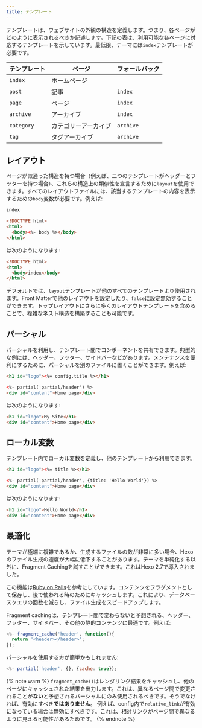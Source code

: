 ```yaml
---
title: テンプレート
---
```

テンプレートは、ウェブサイトの外観の構造を定義します。つまり、各ページがどのように表示されるべきか記述します。下記の表は、利用可能な各ページに対応するテンプレートを示しています。最低限、テーマには`index`テンプレートが必要です。

テンプレート | ページ | フォールバック
--- | --- | ---
`index` | ホームページ |
`post` | 記事 | `index`
`page` | ページ | `index`
`archive` | アーカイブ | `index`
`category` | カテゴリーアーカイブ | `archive`
`tag` | タグアーカイブ | `archive`

## レイアウト

ページが似通った構造を持つ場合（例えば、二つのテンプレートがヘッダーとフッターを持つ場合）、これらの構造上の類似性を宣言するために`layout`を使用できます。すべてのレイアウトファイルには、該当するテンプレートの内容を表示するための`body`変数が必要です。例えば:

``` html index.ejs
index
```

``` html layout.ejs
<!DOCTYPE html>
<html>
  <body><%- body %></body>
</html>
```

は次のようになります:

``` html
<!DOCTYPE html>
<html>
  <body>index</body>
</html>
```

デフォルトでは、`layout`テンプレートが他のすべてのテンプレートより使用されます。Front Matterで他のレイアウトを設定したり、`false`に設定無効することができます。トップレイアウトにさらに多くのレイアウトテンプレートを含めることで、複雑なネスト構造を構築することも可能です。

## パーシャル

パーシャルを利用し、テンプレート間でコンポーネントを共有できます。典型的な例には、ヘッダー、フッター、サイドバーなどがあります。メンテナンスを便利にするために、パーシャルを別のファイルに置くことができます。例えば:

``` html partial/header.ejs
<h1 id="logo"><%= config.title %></h1>
```

``` html index.ejs
<%- partial('partial/header') %>
<div id="content">Home page</div>
```

は次のようになります:

``` html
<h1 id="logo">My Site</h1>
<div id="content">Home page</div>
```

## ローカル変数

テンプレート内でローカル変数を定義し、他のテンプレートから利用できます。

``` html partial/header.ejs
<h1 id="logo"><%= title %></h1>
```

``` html index.ejs
<%- partial('partial/header', {title: 'Hello World'}) %>
<div id="content">Home page</div>
```

は次のようになります:

``` html
<h1 id="logo">Hello World</h1>
<div id="content">Home page</div>
```

## 最適化

テーマが極端に複雑であるか、生成するファイルの数が非常に多い場合、Hexoのファイル生成の速度が大幅に低下することがあります。テーマを単純化する以外に、Fragment Cachingを試すことができます。これはHexo 2.7で導入されました。

この機能は[Ruby on Rails](http://guides.rubyonrails.org/caching_with_rails.html#fragment-caching)を参考にしています。コンテンツをフラグメントとして保存し、後で使われる時のためにキャッシュします。これにより、データベースクエリの回数を減らし、ファイル生成をスピードアップします。

Fragment cachingは、テンプレート間で変わらないと予想される、ヘッダー、フッター、サイドバー、その他の静的コンテンツに最適です。例えば:

``` js
<%- fragment_cache('header', function(){
  return '<header></header>';
});
```

パーシャルを使用する方が簡単かもしれません:

``` js
<%- partial('header', {}, {cache: true});
```

{% note warn %}
`fragment_cache()`はレンダリング結果をキャッシュし、他のページにキャッシュされた結果を出力します。これは、異なるページ間で変更されることが**ない**と予想されるパーシャルにのみ使用されるべきです。そうでなければ、有効にすべき**ではありません**。
例えば、config内で`relative_link`が有効になっている場合は無効にすべきです。これは、相対リンクがページ間で異なるように見える可能性があるためです。
{% endnote %}

